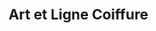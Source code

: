 ---
title: "Art et Ligne Coiffure"
url: /le-relecq-kerhuon/art-et-ligne-coiffure/
shop: coiffeur
---